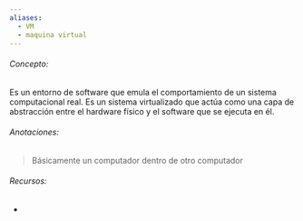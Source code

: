 ```yaml
---
aliases:
  - VM
  - maquina virtual
---
```

###### Concepto:

Es un entorno de software que emula el comportamiento de un sistema computacional real. Es un sistema virtualizado que actúa como una capa de abstracción entre el hardware físico y el software que se ejecuta en él.

###### Anotaciones:

> Básicamente un computador dentro de otro computador 

###### Recursos:

- 